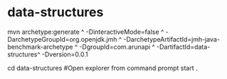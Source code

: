 # data-structures


mvn archetype:generate ^
          -DinteractiveMode=false ^
          -DarchetypeGroupId=org.openjdk.jmh ^
          -DarchetypeArtifactId=jmh-java-benchmark-archetype ^
          -DgroupId=com.arunapi ^
          -DartifactId=data-structures^
          -Dversion=0.0.1

cd data-structures
#Open explorer from command prompt
start .